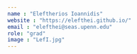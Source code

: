 ```yaml
---
name : "Eleftherios Ioannidis"
website : "https://elefthei.github.io/"
email : "elefthei@seas.upenn.edu"
role: "grad"
image : "LefI.jpg"
---
```

